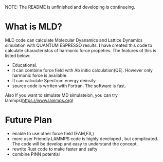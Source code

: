 NOTE: The README is unfinished and developing is continueing.
# What is MLD?
MLD code can calculate Molecular Dyanamics and Lattice Dynamics simulation with QUANTUM ESPRESSO results. 
I have created this code to calculate characteristcs of harmonic force propeties. The features of this is listed below:
- Educational.
- It can combine force field with Ab initio calculation(QE). However only harmonic force is available.
- It can calculate Spectrum energy deinsity.
- source code is wrriten with Fortran. The software is fast.

Also If you want to simulate MD simulateion, you can try lammps(https://www.lammps.org)

# Future Plan
- enable to use other force field (EAM,FS,)
- more user Friendly.LAMMPS code is highly developed , but complicated. The code will be develop and easy to understand the concept.
- rewrite Rust code to make faster and safty
- combine PINN potential
